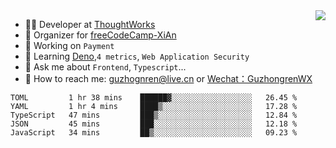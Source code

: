 <img align="right" src="https://github-readme-stats.vercel.app/api?username=guzhongren&show_icons=true&icon_color=805AD5&text_color=000&bg_color=ffffff&hide_title=true" />

- 👨‍💻  Developer at [ThoughtWorks](https://thoughtworks.com)
- 🏢 Organizer for [freeCodeCamp-XiAn](https://github.com/orgs/freeCodeCamp-XiAn)
- 🔭 Working on `Payment`
- 🌱 Learning [Deno](https://deno.land/),`4 metrics`,  `Web Application Security`
- 💬 Ask me about `Frontend`, `Typescript`...
- 🔎 How to reach me: [guzhognren@live.cn](guzhognren@live.cn) or [Wechat：GuzhongrenWX]()

<!--START_SECTION:waka-->
```text
TOML         1 hr 38 mins    ██████▓░░░░░░░░░░░░░░░░░░   26.45 % 
YAML         1 hr 4 mins     ████▒░░░░░░░░░░░░░░░░░░░░   17.28 % 
TypeScript   47 mins         ███▒░░░░░░░░░░░░░░░░░░░░░   12.84 % 
JSON         45 mins         ███░░░░░░░░░░░░░░░░░░░░░░   12.18 % 
JavaScript   34 mins         ██▒░░░░░░░░░░░░░░░░░░░░░░   09.23 % 
```
<!--END_SECTION:waka-->


